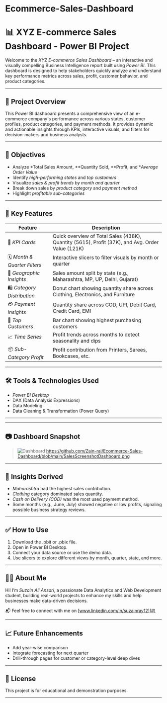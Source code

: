 # Ecommerce-Sales-Dashboard
# 📊 XYZ E-commerce Sales Dashboard - Power BI Project

Welcome to the *XYZ E-commerce Sales Dashboard* – an interactive and visually compelling Business Intelligence report built using *Power BI*. This dashboard is designed to help stakeholders quickly analyze and understand key performance metrics across sales, profit, customer behavior, and product categories.

---

## 🚀 Project Overview

This Power BI dashboard presents a comprehensive view of an e-commerce company's performance across various states, customer profiles, product categories, and payment methods. It provides dynamic and actionable insights through KPIs, interactive visuals, and filters for decision-makers and business analysts.

---

## 🎯 Objectives

- Analyze *Total Sales Amount, **Quantity Sold, **Profit, and **Average Order Value*
- Identify *high-performing states* and *top customers*
- Visualize *sales & profit trends by month and quarter*
- Break down sales by *product category* and *payment method*
- Highlight *profitable sub-categories*

---

## 📌 Key Features

| Feature | Description |
|--------|-------------|
| 🔢 *KPI Cards* | Quick overview of Total Sales (438K), Quantity (5615), Profit (37K), and Avg. Order Value (121K) |
| 🗓 *Month & Quarter Filters* | Interactive slicers to filter visuals by month or quarter |
| 📍 *Geographic Insights* | Sales amount split by state (e.g., Maharashtra, MP, UP, Delhi, Gujarat) |
| 🛍 *Category Distribution* | Donut chart showing quantity share across Clothing, Electronics, and Furniture |
| 💳 *Payment Insights* | Quantity share across COD, UPI, Debit Card, Credit Card, EMI |
| 🧾 *Top Customers* | Bar chart showing highest purchasing customers |
| 📈 *Time Series* | Profit trends across months to detect seasonality and dips |
| 📦 *Sub-Category Profit* | Profit contribution from Printers, Sarees, Bookcases, etc. |

---

## 🛠 Tools & Technologies Used

- *Power BI Desktop*
- DAX (Data Analysis Expressions)
- Data Modeling
- Data Cleaning & Transformation (Power Query)

---

---

## 📷 Dashboard Snapshot

> ![Dashboard](assets/dashboard-screenshot.jpg)
> https://github.com/Zain-rai/Ecommerce-Sales-Dashboard/blob/main/SalesScreenshotDashboard.png

---

## 🧠 Insights Derived

- *Maharashtra* had the highest sales contribution.
- *Clothing* category dominated sales quantity.
- *Cash on Delivery (COD)* was the most used payment method.
- Some months (e.g., June, July) showed negative or low profits, signaling possible business strategy reviews.

---

## ✅ How to Use

1. Download the .pbit or .pbix file.
2. Open in Power BI Desktop.
3. Connect your data source or use the demo data.
4. Use slicers to explore different views by month, quarter, state, and more.

---

## 👩‍💻 About Me

Hi! I’m *Suzain Ali Ansari*, a passionate Data Analytics and Web Development student, building real-world projects to enhance my skills and help businesses make data-driven decisions.

📬 Feel free to connect with me on [www.linkedin.com/in/suzainray12](#)

---

## 📈 Future Enhancements

- Add year-wise comparison
- Integrate forecasting for next quarter
- Drill-through pages for customer or category-level deep dives

---

## 📝 License

This project is for educational and demonstration purposes.

---
